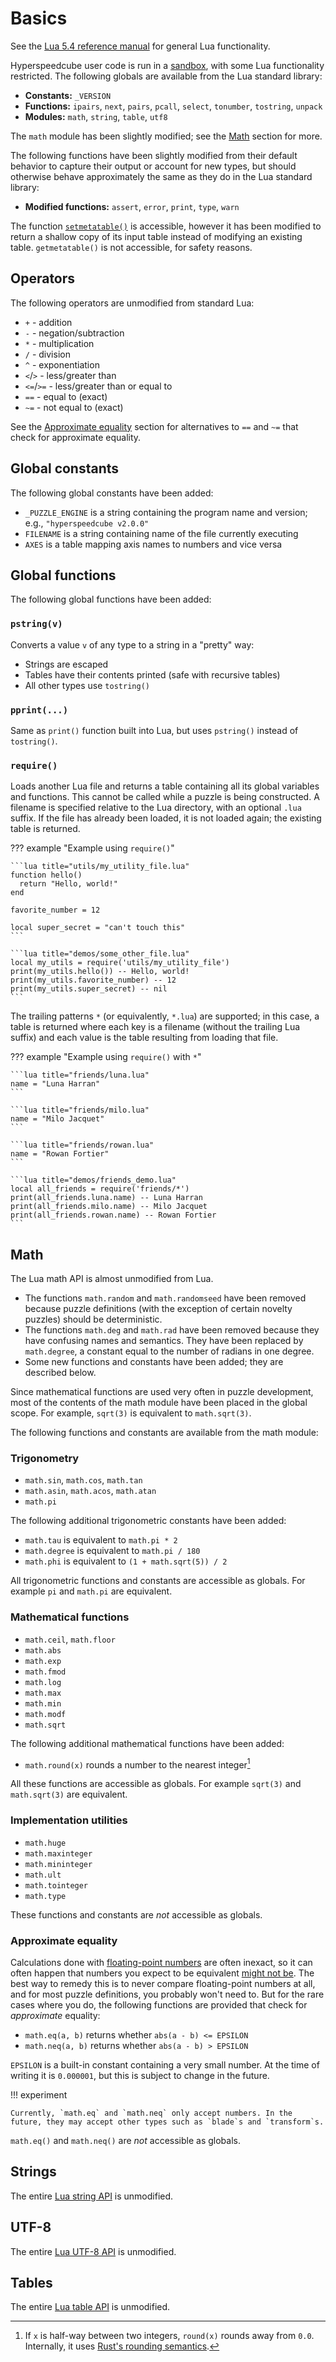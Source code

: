# Basics

See the [Lua 5.4 reference manual](https://www.lua.org/manual/5.4/manual.html) for general Lua functionality.

Hyperspeedcube user code is run in a [sandbox](http://lua-users.org/wiki/SandBoxes), with some Lua functionality restricted. The following globals are available from the Lua standard library:

- **Constants:** `_VERSION`
- **Functions:** `ipairs`, `next`, `pairs`, `pcall`, `select`, `tonumber`, `tostring`, `unpack`
- **Modules:** `math`, `string`, `table`, `utf8`

The `math` module has been slightly modified; see the [Math](#math) section for more.

The following functions have been slightly modified from their default behavior to capture their output or account for new types, but should otherwise behave approximately the same as they do in the Lua standard library:

- **Modified functions:** `assert`, `error`, `print`, `type`, `warn`

The function [`setmetatable()`](https://www.lua.org/manual/5.4/manual.html#pdf-setmetatable) is accessible, however it has been modified to return a shallow copy of its input table instead of modifying an existing table. `getmetatable()` is not accessible, for safety reasons.

## Operators

The following operators are unmodified from standard Lua:

- `+` - addition
- `-` - negation/subtraction
- `*` - multiplication
- `/` - division
- `^` - exponentiation
- `<`/`>` - less/greater than
- `<=`/`>=` - less/greater than or equal to
- `==` - equal to (exact)
- `~=` - not equal to (exact)

See the [Approximate equality](#approximate-equality) section for alternatives to `==` and `~=` that check for approximate equality.

## Global constants

The following global constants have been added:

- `_PUZZLE_ENGINE` is a string containing the program name and version; e.g., `"hyperspeedcube v2.0.0"`
- `FILENAME` is a string containing name of the file currently executing
- `AXES` is a table mapping axis names to numbers and vice versa

## Global functions

The following global functions have been added:

### `pstring(v)`

Converts a value `v` of any type to a string in a "pretty" way:

- Strings are escaped
- Tables have their contents printed (safe with recursive tables)
- All other types use `tostring()`

### `pprint(...)`

Same as `print()` function built into Lua, but uses `pstring()` instead of `tostring()`.

### `require()`

Loads another Lua file and returns a table containing all its global variables and functions. This cannot be called while a puzzle is being constructed. A filename is specified relative to the Lua directory, with an optional `.lua` suffix. If the file has already been loaded, it is not loaded again; the existing table is returned.

??? example "Example using `require()`"

    ```lua title="utils/my_utility_file.lua"
    function hello()
      return "Hello, world!"
    end

    favorite_number = 12

    local super_secret = "can't touch this"
    ```

    ```lua title="demos/some_other_file.lua"
    local my_utils = require('utils/my_utility_file')
    print(my_utils.hello()) -- Hello, world!
    print(my_utils.favorite_number) -- 12
    print(my_utils.super_secret) -- nil
    ```

The trailing patterns `*` (or equivalently, `*.lua`) are supported; in this case, a table is returned where each key is a filename (without the trailing Lua suffix) and each value is the table resulting from loading that file.

??? example "Example using `require()` with `*`"

    ```lua title="friends/luna.lua"
    name = "Luna Harran"
    ```

    ```lua title="friends/milo.lua"
    name = "Milo Jacquet"
    ```

    ```lua title="friends/rowan.lua"
    name = "Rowan Fortier"
    ```

    ```lua title="demos/friends_demo.lua"
    local all_friends = require('friends/*')
    print(all_friends.luna.name) -- Luna Harran
    print(all_friends.milo.name) -- Milo Jacquet
    print(all_friends.rowan.name) -- Rowan Fortier
    ```

## Math

The Lua math API is almost unmodified from Lua.

- The functions `math.random` and `math.randomseed` have been removed because puzzle definitions (with the exception of certain novelty puzzles) should be deterministic.
- The functions `math.deg` and `math.rad` have been removed because they have confusing names and semantics. They have been replaced by `math.degree`, a constant equal to the number of radians in one degree.
- Some new functions and constants have been added; they are described below.

Since mathematical functions are used very often in puzzle development, most of the contents of the math module have been placed in the global scope. For example, `sqrt(3)` is equivalent to `math.sqrt(3)`.

The following functions and constants are available from the math module:

### Trigonometry

- `math.sin`, `math.cos`, `math.tan`
- `math.asin`, `math.acos`, `math.atan`
- `math.pi`

The following additional trigonometric constants have been added:

- `math.tau` is equivalent to `math.pi * 2`
- `math.degree` is equivalent to `math.pi / 180`
- `math.phi` is equivalent to `(1 + math.sqrt(5)) / 2`

All trigonometric functions and constants are accessible as globals. For example `pi` and `math.pi` are equivalent.

### Mathematical functions

- `math.ceil`, `math.floor`
- `math.abs`
- `math.exp`
- `math.fmod`
- `math.log`
- `math.max`
- `math.min`
- `math.modf`
- `math.sqrt`

The following additional mathematical functions have been added:

- `math.round(x)` rounds a number to the nearest integer[^rounding]

[^rounding]: If `x` is half-way between two integers, `round(x)` rounds away from `0.0`. Internally, it uses [Rust's rounding semantics](https://doc.rust-lang.org/std/primitive.f64.html#method.round).

All these functions are accessible as globals. For example `sqrt(3)` and `math.sqrt(3)` are equivalent.

### Implementation utilities

- `math.huge`
- `math.maxinteger`
- `math.mininteger`
- `math.ult`
- `math.tointeger`
- `math.type`

These functions and constants are _not_ accessible as globals.

### Approximate equality

Calculations done with [floating-point numbers][how floating point works] are often inexact, so it can often happen that numbers you expect to be equivalent [might not be][0.3]. The best way to remedy this is to never compare floating-point numbers at all, and for most puzzle definitions, you probably won't need to. But for the rare cases where you do, the following functions are provided that check for _approximate_ equality:

- `math.eq(a, b)` returns whether `abs(a - b) <= EPSILON`
- `math.neq(a, b)` returns whether `abs(a - b) > EPSILON`

`EPSILON` is a built-in constant containing a very small number. At the time of writing it is `0.000001`, but this is subject to change in the future.

!!! experiment

    Currently, `math.eq` and `math.neq` only accept numbers. In the future, they may accept other types such as `blade`s and `transform`s.

[how floating point works]: https://www.youtube.com/watch?v=dQhj5RGtag0
[0.3]: https://0.30000000000000004.com/

`math.eq()` and `math.neq()` are _not_ accessible as globals.

## Strings

The entire [Lua string API](https://www.lua.org/manual/5.4/manual.html#6.4) is unmodified.

## UTF-8

The entire [Lua UTF-8 API](https://www.lua.org/manual/5.4/manual.html#6.5) is unmodified.

## Tables

The entire [Lua table API](https://www.lua.org/manual/5.4/manual.html#6.6) is unmodified.
